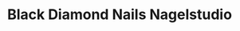 ---
title: "Black Diamond Nails Nagelstudio"
url: /bad-frankenhausen-kyffhaeuser/black-diamond-nails-nagelstudio/
shop: Kosmetik
---